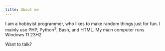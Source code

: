 ```yaml
---
title: About me
---
```


I am a hobbyist programmer, who likes to make random things just for fun. I mainly use PHP, Python<sup>3</sup>, Bash, and HTML.  My main computer runs Windows 11 23H2.

Want to talk? 

<script type="text/javascript">
    var user = "me";
    var domain = "oddcell.ca";
    document.write('<a href="mailto:' + user + '@' + domain + '">' + user + '@' + domain + '</a>');
</script>
